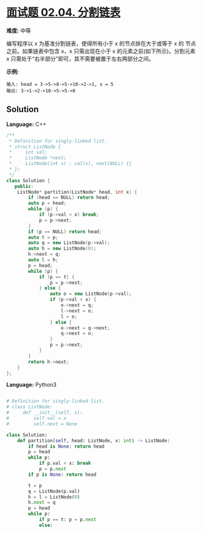 # [面试题 02.04. 分割链表](https://leetcode-cn.com/problems/partition-list-lcci/)

**难度:** 中等

编写程序以 x 为基准分割链表，使得所有小于 x 的节点排在大于或等于 x 的 节点之前。如果链表中包含 x，x 只需出现在小于 x 的元素之前(如下所示)。分割元素 x 只需处于“右半部分”即可，其不需要被置于左右两部分之间。

 **示例:** 

```
输入: head = 3->5->8->5->10->2->1, x = 5
输出: 3->1->2->10->5->5->8
```

## Solution


**Language:** C++
```C++
/**
 * Definition for singly-linked list.
 * struct ListNode {
 *     int val;
 *     ListNode *next;
 *     ListNode(int x) : val(x), next(NULL) {}
 * };
 */
class Solution {
   public:
    ListNode* partition(ListNode* head, int x) {
        if (head == NULL) return head;
        auto p = head;
        while (p) {
            if (p->val < x) break;
            p = p->next;
        }
        if (p == NULL) return head;
        auto t = p;
        auto q = new ListNode(p->val);
        auto h = new ListNode(0);
        h->next = q;
        auto l = h;
        p = head;
        while (p) {
            if (p == t) {
                p = p->next;
            } else {
                auto o = new ListNode(p->val);
                if (p->val < x) {
                    o->next = q;
                    l->next = o;
                    l = o;
                } else {
                    o->next = q->next;
                    q->next = o;
                }
                p = p->next;
            }
        }
        return h->next;
    }
};

```

**Language:** Python3
```Python

# Definition for singly-linked list.
# class ListNode:
#     def __init__(self, x):
#         self.val = x
#         self.next = None

class Solution:
    def partition(self, head: ListNode, x: int) -> ListNode:
        if head is None: return head
        p = head
        while p:
            if p.val < x: break
            p = p.next
        if p is None: return head

        t = p
        q = ListNode(p.val)
        h = l = ListNode(0)
        h.next = q
        p = head
        while p:
            if p == t: p = p.next
            else:

```
